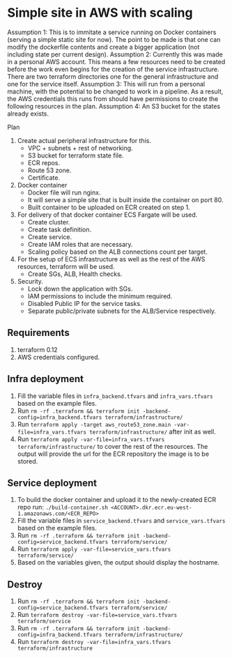 # Simple site in AWS with scaling

Assumption 1: This is to immitate a service running on Docker containers (serving a simple static site for now). The point to be made is that one can modify the dockerfile contents and create a bigger application (not including state per current design).
Assumption 2: Currently this was made in a personal AWS account. This means a few resources need to be created before the work even begins for the creation of the service infrastructure. There are two terraform directories one for the general infrastructure and one for the service itself.
Assumption 3: This will run from a personal machine, with the potential to be changed to work in a pipeline. As a result, the AWS credentials this runs from should have permissions to create the following resources in the plan.
Assumption 4: An S3 bucket for the states already exists.

Plan

1. Create actual peripheral infrastructure for this.
    * VPC + subnets + rest of networking.
    * S3 bucket for terraform state file.
    * ECR repos.
    * Route 53 zone.
    * Certificate.
2. Docker container
    * Docker file will run nginx.
    * It will serve a simple site that is built inside the container on port 80.
    * Built container to be uploaded on ECR created on step 1.
3. For delivery of that docker container ECS Fargate will be used.
    * Create cluster.
    * Create task definition.
    * Create service.
    * Create IAM roles that are necessary.
    * Scaling policy based on the ALB connections count per target.
4. For the setup of ECS infrastructure as well as the rest of the AWS resources, terraform will be used.
    * Create SGs, ALB, Health checks.
5. Security.
    * Lock down the application with SGs.
    * IAM permissions to include the minimum required.
    * Disabled Public IP for the service tasks.
    * Separate public/private subnets for the ALB/Service respectively.

## Requirements

1. terraform 0.12
2. AWS credentials configured.

## Infra deployment

1. Fill the variable files in `infra_backend.tfvars` and `infra_vars.tfvars` based on the example files.
2. Run `rm -rf .terraform && terraform init -backend-config=infra_backend.tfvars terraform/infrastructure/`
3. Run `terraform apply -target aws_route53_zone.main -var-file=infra_vars.tfvars terraform/infrastructure/` after init as well.
4. Run `terraform apply -var-file=infra_vars.tfvars terraform/infrastructure/` to cover the rest of the resources. The output will provide the url for the ECR repository the image is to be stored.


## Service deployment

1. To build the docker container and upload it to the newly-created ECR repo run: `./build-container.sh <ACCOUNT>.dkr.ecr.eu-west-1.amazonaws.com/<ECR_REPO>`
2. Fill the variable files in `service_backend.tfvars` and `service_vars.tfvars` based on the example files.
3. Run `rm -rf .terraform && terraform init -backend-config=service_backend.tfvars terraform/service/`
4. Run `terraform apply -var-file=service_vars.tfvars terraform/service/`
5. Based on the variables given, the output should display the hostname.


## Destroy

1. Run `rm -rf .terraform && terraform init -backend-config=service_backend.tfvars terraform/service/`
2. Run `terraform destroy -var-file=service_vars.tfvars terraform/service`
3. Run `rm -rf .terraform && terraform init -backend-config=infra_backend.tfvars terraform/infrastructure/`
4. Run `terraform destroy -var-file=infra_vars.tfvars terraform/infrastructure`
